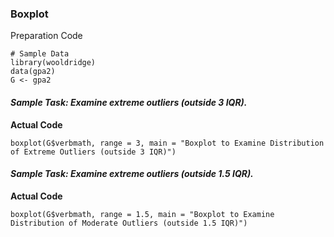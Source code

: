 ### Boxplot
Preparation Code
```
# Sample Data
library(wooldridge)
data(gpa2)
G <- gpa2
```
#### **_Sample Task: Examine extreme outliers (outside 3 IQR)._**
**Actual Code**
```
boxplot(G$verbmath, range = 3, main = "Boxplot to Examine Distribution of Extreme Outliers (outside 3 IQR)")
```
#### **_Sample Task: Examine extreme outliers (outside 1.5 IQR)._**
**Actual Code**
```
boxplot(G$verbmath, range = 1.5, main = "Boxplot to Examine Distribution of Moderate Outliers (outside 1.5 IQR)")
```
